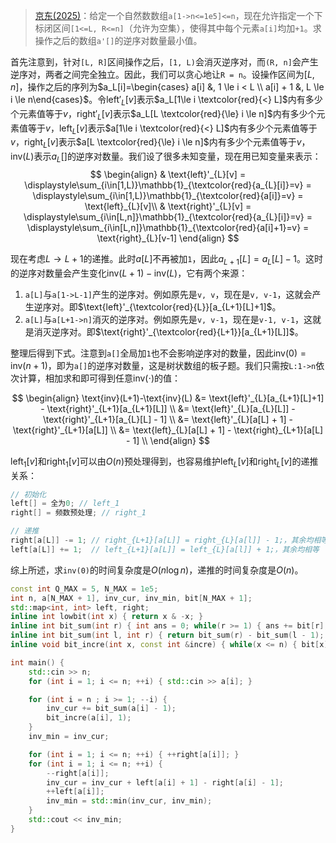 > [京东(2025)]()：给定一个自然数数组`a[1->n<=1e5]<=n`，现在允许指定一个下标闭区间`[1<=L, R<=n]`（允许为空集），使得其中每个元素`a[i]`均加`+1`。求操作之后的数组`a'[]`的逆序对数量最小值。

首先注意到，针对`[L, R]`区间操作之后，`[1, L)`会消灭逆序对，而`(R, n]`会产生逆序对，两者之间完全独立。因此，我们可以贪心地让`R = n`。设操作区间为$[L, n]$，操作之后的序列为$a_L[i]=\begin{cases} a[i] &, 1 \le i < L \\ a[i] + 1 &, L \le i \le n\end{cases}$。令$\text{left}'_{L}[v]$表示$a_L[1\le i \textcolor{red}{<} L]$内有多少个元素值等于$v$，$\text{right}'_{L}[v]$表示$a_L[L \textcolor{red}{\le} i \le n]$内有多少个元素值等于$v$，$\text{left}_{L}[v]$表示$a[1\le i \textcolor{red}{<} L]$内有多少个元素值等于$v$，$\text{right}_{L}[v]$表示$a[L \textcolor{red}{\le} i \le n]$内有多少个元素值等于$v$，$\text{inv}(L)$表示$a_L[]$的逆序对数量。我们设了很多未知变量，现在用已知变量来表示：
$$
\begin{align}
	& \text{left}'_{L}[v] = \displaystyle\sum_{i\in[1,L)}\mathbb{1}_{\textcolor{red}{a_{L}[i]}=v} = \displaystyle\sum_{i\in[1,L)}\mathbb{1}_{\textcolor{red}{a[i]}=v} = \text{left}_{L}[v]\\
	& \text{right}'_{L}[v] = \displaystyle\sum_{i\in[L,n]}\mathbb{1}_{\textcolor{red}{a_{L}[i]}=v} = \displaystyle\sum_{i\in[L,n]}\mathbb{1}_{\textcolor{red}{a[i]+1}=v} = \text{right}_{L}[v-1]
\end{align}
$$

现在考虑$L\rightarrow L+1$的递推。此时$a[L]$不再被加`1`，因此$a_{L+1}[L] = a_{L}[L] - 1$。这时的逆序对数量会产生变化$\text{inv}(L+1)-\text{inv}(L)$，它有两个来源：

1. `a[L]`与`a[1->L-1]`产生的逆序对。例如原先是`v, v`，现在是`v, v-1`，这就会产生逆序对。即$\text{left}'_{\textcolor{red}{L}}[a_{L+1}[L]+1]$。
2. `a[L]`与`a[L+1->n]`消灭的逆序对。例如原先是`v, v-1`，现在是`v-1, v-1`，这就是消灭逆序对。即$\text{right}'_{\textcolor{red}{L+1}}[a_{L+1}[L]]$。

整理后得到下式。注意到`a[]`全局加`1`也不会影响逆序对的数量，因此$\text{inv}(0)=\text{inv}(n+1)$，即为`a[]`的逆序对数量，这是树状数组的板子题。我们只需按`L:1->n`依次计算，相加求和即可得到任意$\text{inv}(\cdot)$的值：

$$
\begin{align}
	\text{inv}(L+1)-\text{inv}(L) &= \text{left}'_{L}[a_{L+1}[L]+1] - \text{right}'_{L+1}[a_{L+1}[L]] \\
		&= \text{left}'_{L}[a_{L}[L]] - \text{right}'_{L+1}[a_{L}[L] - 1] \\
		&= \text{left}'_{L}[a[L] + 1] - \text{right}'_{L+1}[a[L]] \\
		&= \text{left}_{L}[a[L] + 1] - \text{right}_{L+1}[a[L] - 1] \\
\end{align}
$$

$\text{left}_{1}[v]$和$\text{right}_{1}[v]$可以由$O(n)$预处理得到，也容易维护$\text{left}_{L}[v]$和$\text{right}_{L}[v]$的递推关系：

```c++
// 初始化
left[] = 全为0; // left_1
right[] = 频数预处理; // right_1

// 递推
right[a[L]] -= 1; // right_{L+1}[a[L]] = right_{L}[a[l]] - 1;，其余均相等
left[a[L]] += 1;  // left_{L+1}[a[L]] = left_{L}[a[l]] + 1;，其余均相等
```

综上所述，求`inv(0)`的时间复杂度是$O(n\log n)$，递推的时间复杂度是$O(n)$。

```c++
const int Q_MAX = 5, N_MAX = 1e5;
int n, a[N_MAX + 1], inv_cur, inv_min, bit[N_MAX + 1];
std::map<int, int> left, right;
inline int lowbit(int x) { return x & -x; }
inline int bit_sum(int r) { int ans = 0; while(r >= 1) { ans += bit[r]; r -= lowbit(r); } return ans; }
inline int bit_sum(int l, int r) { return bit_sum(r) - bit_sum(l - 1); }
inline void bit_incre(int x, const int &incre) { while(x <= n) { bit[x] += incre; x += lowbit(x); } }

int main() {
    std::cin >> n;
    for (int i = 1; i <= n; ++i) { std::cin >> a[i]; }

    for (int i = n ; i >= 1; --i) {
        inv_cur += bit_sum(a[i] - 1);
        bit_incre(a[i], 1);
    }
    inv_min = inv_cur;

    for (int i = 1; i <= n; ++i) { ++right[a[i]]; }
    for (int i = 1; i <= n; ++i) {
        --right[a[i]];
        inv_cur = inv_cur + left[a[i] + 1] - right[a[i] - 1];
        ++left[a[i]];
        inv_min = std::min(inv_cur, inv_min);
    }
    std::cout << inv_min;
}
```